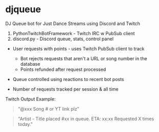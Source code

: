 # djqueue
DJ Queue bot for Just Dance Streams using Discord and Twitch

1. PythonTwitchBotFramework - Twitch IRC w PubSub client
2. discord.py - Discord queue, stats, control panel

- User requests with points - uses Twitch PubSub client to track
  - Bot rejects requests that aren't a URL or song number in the database
  - Points refunded after request processed

- Queue controlled using reactions to recent bot posts
- Number of requests tracked per session & all time

Twitch Output Example:

  > "@xxx Song # or YT link plz"
  
  > "Artist - Title placed #xx in queue.  ETA: xx:xx  Requested X times today."

